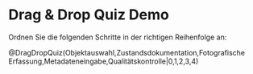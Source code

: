 <!--
author:   Your Name
email:    your@email.com
version:  0.1.0
language: de
narrator: Deutsch Female

@DragDropQuiz
<script>
    let container = document.createElement('div');
    container.className = 'drag-drop-quiz';
    
    // Parse input parameters
    let items = '@0'.split(',');
    let correctOrder = [@1];
    
    // Add styles
    let style = document.createElement('style');
    style.textContent = `
        .drag-drop-quiz {
            margin: 20px 0;
        }
        .drag-container {
            margin: 20px 0;
            padding: 10px;
            background: #f5f5f5;
            border-radius: 5px;
        }
        .draggable {
            padding: 10px;
            margin: 5px;
            background: white;
            border: 1px solid #ccc;
            cursor: grab;
            user-select: none;
            border-radius: 3px;
        }
        .draggable.dragging {
            opacity: 0.5;
        }
        .drop-zone {
            min-height: 50px;
            margin: 10px 0;
            padding: 10px;
            border: 2px dashed #ccc;
            border-radius: 5px;
        }
        .check-button {
            margin-top: 10px;
            padding: 8px 16px;
            background: #2196f3;
            color: white;
            border: none;
            border-radius: 4px;
            cursor: pointer;
        }
        .feedback {
            margin-top: 10px;
            padding: 10px;
            border-radius: 4px;
            display: none;
        }
        .feedback.correct {
            display: block;
            background: #c8e6c9;
            color: #2e7d32;
        }
        .feedback.incorrect {
            display: block;
            background: #ffcdd2;
            color: #c62828;
        }
    `;
    container.appendChild(style);
    
    // Create drag container
    let dragContainer = document.createElement('div');
    dragContainer.className = 'drag-container';
    
    // Create drop zone
    let dropZone = document.createElement('div');
    dropZone.className = 'drop-zone';
    
    // Create draggable elements
    items.forEach((item, index) => {
        let draggable = document.createElement('div');
        draggable.className = 'draggable';
        draggable.draggable = true;
        draggable.textContent = item;
        draggable.dataset.index = index;
        dragContainer.appendChild(draggable);
    });
    
    // Create check button
    let checkButton = document.createElement('button');
    checkButton.className = 'check-button';
    checkButton.textContent = 'Antwort überprüfen';
    
    // Create feedback element
    let feedback = document.createElement('div');
    feedback.className = 'feedback';
    
    // Add drag and drop functionality
    dragContainer.addEventListener('dragstart', e => {
        if (e.target.classList.contains('draggable')) {
            e.target.classList.add('dragging');
        }
    });
    
    dragContainer.addEventListener('dragend', e => {
        if (e.target.classList.contains('draggable')) {
            e.target.classList.remove('dragging');
        }
    });
    
    dropZone.addEventListener('dragover', e => {
        e.preventDefault();
        const draggable = document.querySelector('.dragging');
        if (draggable) {
            dropZone.appendChild(draggable);
        }
    });
    
    // Add check functionality
    checkButton.addEventListener('click', () => {
        const currentOrder = Array.from(dropZone.children).map(child => 
            parseInt(child.dataset.index));
        const isCorrect = currentOrder.every((value, index) => 
            value === correctOrder[index]);
        
        feedback.textContent = isCorrect ? 
            'Richtig! Die Reihenfolge ist korrekt.' : 
            'Nicht ganz richtig. Versuchen Sie es noch einmal!';
        feedback.className = 'feedback ' + (isCorrect ? 'correct' : 'incorrect');
    });
    
    // Assemble quiz
    container.appendChild(dragContainer);
    container.appendChild(dropZone);
    container.appendChild(checkButton);
    container.appendChild(feedback);
    
    return container;
</script>
@end
-->

# Drag & Drop Quiz Demo

Ordnen Sie die folgenden Schritte in der richtigen Reihenfolge an:

@DragDropQuiz(Objektauswahl,Zustandsdokumentation,Fotografische Erfassung,Metadateneingabe,Qualitätskontrolle|0,1,2,3,4)
